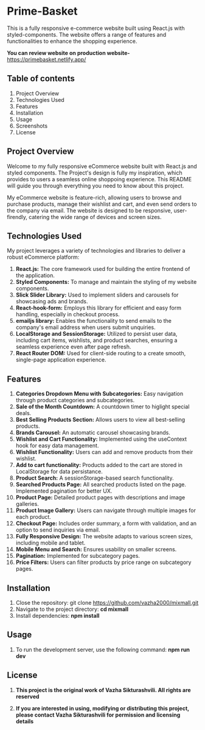 # Prime-Basket
This is a fully responsive e-commerce website built using React.js with styled-components. The website offers a range of features and functionalities to enhance the shopping experience.

**You can review website on production website-** https://primebasket.netlify.app/

## Table of contents

1. Project Overview
2. Technologies Used
3. Features
4. Installation
5. Usage
6. Screenshots
7. License

## Project Overview

Welcome to my fully responsive eCommerce website built with React.js and styled components. The Project's design is fully my inspiration, which provides to users a seamless online shoppoing experience. This README will guide you through everything you need to know about this project. 

My eCommerce website is feature-rich, allowing users to browse and purchase products, manage their wishlist and cart, and even send orders to the company via email. The website is designed to be responsive, user-firendly, catering the wide range of devices and screen sizes. 

## Technologies Used

My project leverages a variety of technologies and libraries to deliver a robust eCommerce platform:

1. **React.js:** The core framework used for building the entire frontend of the application.
2. **Styled Components:** To manage and maintain the styling of my website components.
3. **Slick Slider Library:** Used to implement sliders and carousels for showcasing ads and brands.
4. **React-hook-form:** Employs this library for efficient and easy form handling, especially in checkout process.
5. **emailjs library:** Enables the functionality to send emails to the company's email address when users submit unquiries.
6. **LocalStorage and SessionStorage:** Utilized to persist user data, including cart items, wishlists, and product searches, ensuring a seamless experience even after page refresh.
7. **React Router DOM:** Used for client-side routing to a create smooth, single-page application experience.

## Features

1. **Categories Dropdown Menu with Subcategories:** Easy navigation through product categories and subcategories.
2. **Sale of the Month Countdown:** A countdown timer to higlight special deals.
3. **Best Selling Products Section:** Allows users to view all best-selling products.
4. **Brands Carousel:** An automatic carousel showcasing brands.
5. **Wishlist and Cart Functionality:** Implemented using the useContext hook for easy data management.
6. **Wishlist Functionality:** Users can add and remove products from their wishlist.
7. **Add to cart functionality:** Products added to the cart are stored in LocalStorage for data persistance.
8. **Product Search:** A sessionStorage-based search functionality.
9. **Searched Products Page:** All searched products listed on the page. Implemented pagination for better UX.
10. **Product Page:** Detailed product pages with descriptions and image galleries.
11. **Product Image Gallery:** Users can navigate through multiple images for each product.
12. **Checkout Page:** Includes order summary, a form with validation, and an option to send inquiries via email.
13. **Fully Responsive Design:** The website adapts to various screen sizes, including mobile and tablet.
14. **Mobile Menu and Search:** Ensures usability on smaller screens.
15. **Pagination:** Implemented for subcategory pages.
16. **Price Filters:** Users can filter products by price range on subcategory pages.

## Installation

1. Close the repository: git clone https://github.com/vazha2000/mixmall.git
2. Navigate to the project directory: **cd mixmall**
3. Install dependencies: **npm install**

## Usage

1. To run the development server, use the following command: **npm run dev**

## License 

1. **This project is the original work of Vazha Sikturashvili. All rights are reserved**

2. **If you are interested in using, modifying or distributing this project, please contact Vazha Sikturashvili for permission and licensing details**